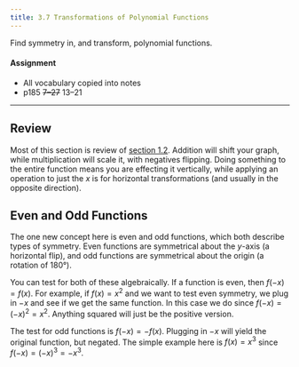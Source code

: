 ```yaml
---
title: 3.7 Transformations of Polynomial Functions
---
```


Find symmetry in, and transform, polynomial functions.

#### Assignment

- All vocabulary copied into notes
- p185 ~~7–27~~ 13–21

---

## Review

Most of this section is review of [section 1.2](../1-linear-functions-and-systems/1.2-transformation-of-functions.md). Addition will shift your graph, while multiplication will scale it, with negatives flipping. Doing something to the entire function means you are effecting it vertically, while applying an operation to just the $x$ is for horizontal transformations (and usually in the opposite direction).

## Even and Odd Functions

The one new concept here is even and odd functions, which both describe types of symmetry. Even functions are symmetrical about the $y$-axis (a horizontal flip), and odd functions are symmetrical about the origin (a rotation of 180°).

You can test for both of these algebraically. If a function is even, then $f(-x)=f(x)$. For example, if $f(x)=x^2$ and we want to test even symmetry, we plug in $-x$ and see if we get the same function. In this case we do since $f(-x)=(-x)^2=x^2$. Anything squared will just be the positive version.

The test for odd functions is $f(-x)=-f(x)$. Plugging in $-x$ will yield the original function, but negated. The simple example here is $f(x)=x^3$ since $f(-x)=(-x)^3 = -x^3$.
